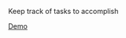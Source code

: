 Keep track of tasks to accomplish

[Demo](https://github.com/CarlosCapili/ToDoList/dist/index.html)

